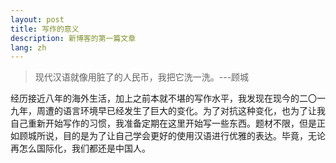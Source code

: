 ```yaml
---
layout: post
title: 写作的意义
description: 新博客的第一篇文章
lang: zh
---
```



<style>
.highlight-left {margin-left: 0}
</style>

> 现代汉语就像用脏了的人民币，我把它洗一洗。---顾城

经历接近八年的海外生活，加上之前本就不堪的写作水平，我发现在现今的二〇一九年，周遭的语言环境早已经发生了巨大的变化。为了对抗这种变化，也为了让我自己重新开始写作的习惯，我准备定期在这里开始写一些东西。题材不限，但是正如顾城所说，目的是为了让自己学会更好的使用汉语进行优雅的表达。毕竟，无论再怎么国际化，我们都还是中国人。